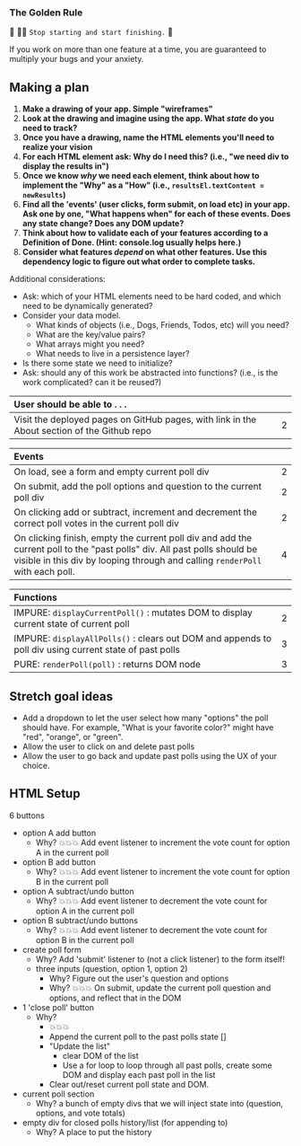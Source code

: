 ### The Golden Rule

🦸 🦸‍♂️ `Stop starting and start finishing.` 🏁

If you work on more than one feature at a time, you are guaranteed to multiply your bugs and your anxiety.

## Making a plan

1) **Make a drawing of your app. Simple "wireframes"**
1) **Look at the drawing and imagine using the app. What _state_ do you need to track?**
1) **Once you have a drawing, name the HTML elements you'll need to realize your vision**
1) **For each HTML element ask: Why do I need this? (i.e., "we need div to display the results in")**
1) **Once we know _why_ we need each element, think about how to implement the "Why" as a "How" (i.e., `resultsEl.textContent = newResults`)**
1) **Find all the 'events' (user clicks, form submit, on load etc) in your app. Ask one by one, "What happens when" for each of these events. Does any state change? Does any DOM update?**
1) **Think about how to validate each of your features according to a Definition of Done. (Hint: console.log usually helps here.)**
1) **Consider what features _depend_ on what other features. Use this dependency logic to figure out what order to complete tasks.**

Additional considerations:

- Ask: which of your HTML elements need to be hard coded, and which need to be dynamically generated?
- Consider your data model.
  - What kinds of objects (i.e., Dogs, Friends, Todos, etc) will you need?
  - What are the key/value pairs?
  - What arrays might you need?
  - What needs to live in a persistence layer?
- Is there some state we need to initialize?
- Ask: should any of this work be abstracted into functions? (i.e., is the work complicated? can it be reused?)

| User should be able to . . .                                                         |             |
| :----------------------------------------------------------------------------------- | ----------: |
| Visit the deployed pages on GitHub pages, with link in the About section of the Github repo|        2 |

| Events                                                                               |             |
| :----------------------------------------------------------------------------------- | ----------: |
| On load, see a form and empty current poll div                                             |        2 |
| On submit, add the poll options and question to the current poll div                                      |        2 |
| On clicking add or subtract, increment and decrement the correct poll votes in the current poll div|     2 |
| On clicking finish, empty the current poll div and add the current poll to the "past polls" div. All past polls should be visible in this div by looping through and calling `renderPoll` with each poll. |4|

| Functions                                                              |             |
| :----------------------------------------------------------------------------------- | ----------: |
| IMPURE: `displayCurrentPoll()` : mutates DOM to display current state of current poll | 2|
| IMPURE: `displayAllPolls()` : clears out DOM and appends to poll div using current state of past polls | 3 |
| PURE: `renderPoll(poll)` : returns DOM node | 3|

## Stretch goal ideas

- Add a dropdown to let the user select how many "options" the poll should have. For example, "What is your favorite color?" might have "red", "orange", or "green".
- Allow the user to click on and delete past polls
- Allow the user to go back and update past polls using the UX of your choice.

## HTML Setup

6 buttons

- option A add button
  - Why? 💥💥💥 Add event listener to increment the vote count for option A in the current poll
- option B add button
  - Why? 💥💥💥 Add event listener to increment the vote count for option B in the current poll
- option A subtract/undo button
  - Why? 💥💥💥 Add event listener to decrement the vote count for option A in the current poll
- option B subtract/undo buttons
  - Why? 💥💥💥 Add event listener to decrement the vote count for option B in the current poll
- create poll form
  - Why? Add 'submit' listener to (not a click listener) to the form itself!
  - three inputs (question, option 1, option 2)
    - Why? Figure out the user's question and options
    - Why? 💥💥💥 On submit, update the current poll question and options, and reflect that in the DOM
- 1 'close poll' button
  - Why?
    - 💥💥💥
    - Append the current poll to the past polls state []
    - "Update the list"
      - clear DOM of the list
      - Use a for loop to loop through all past polls, create some DOM and display each past poll in the list
    - Clear out/reset current poll state and DOM.
- current poll section
  - Why? a bunch of empty divs that we will inject state into (question, options, and vote totals)
- empty div for closed polls history/list (for appending to)
  - Why? A place to put the history
